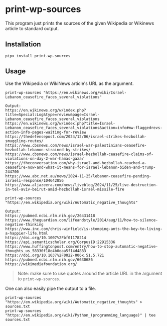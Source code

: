# print-wp-sources

This program just prints the sources of the given Wikipedia or Wikinews article to standard output.

## Installation

``` shell
pipx install print-wp-sources
```

## Usage

Use the Wikipedia or WikiNews article's URL as the argument.

``` shell
print-wp-sources "https://en.wikinews.org/wiki/Israel-Lebanon_ceasefire_faces_several_violations"

Output:
https://en.wikinews.org/w/index.php?title=Special:Log&type=review&page=Israel-Lebanon_ceasefire_faces_several_violations
https://en.wikinews.org/w/index.php?title=Israel-Lebanon_ceasefire_faces_several_violations&action=info#mw-flaggedrevs-action-info-pages-waiting-for-review
https://thedefensepost.com/2024/12/06/israel-strikes-hezbollah-smuggling-routes/
https://www.cbsnews.com/news/israel-war-palestinians-ceasefire-hezbollah-lebanon-strained-by-strikes/
https://www.cbsnews.com/news/israel-hezbollah-ceasefire-claims-of-violations-on-day-2-war-hamas-gaza/
https://theconversation.com/why-israel-and-hezbollah-reached-a-ceasefire-now-and-what-it-means-for-israel-lebanon-biden-and-trump-244700
https://www.abc.net.au/news/2024-11-25/lebanon-ceasefire-pending-israeli-response/104642856
https://www.aljazeera.com/news/liveblog/2024/11/25/live-destruction-in-tel-aviv-beirut-amid-hezbollah-israel-missile-fire
```

```shell
print-wp-sources "https://en.wikipedia.org/wiki/Automatic_negative_thoughts"

Output:
https://pubmed.ncbi.nlm.nih.gov/26431418
https://www.theguardian.com/lifeandstyle/2014/aug/11/how-to-silence-negative-thinking
https://www.inc.com/chris-winfield/is-stomping-ants-the-key-to-living-a-happier-life.html
https://doi.org/10.1007%2Fbf01178214
https://api.semanticscholar.org/CorpusID:22915336
https://www.huffingtonpost.com/entry/how-to-stop-automatic-negative-thoughts_us_58330f18e4b0eaa5f14d4833
https://doi.org/10.1037%2F0022-006x.51.5.721
https://pubmed.ncbi.nlm.nih.gov/6630686
https://wikimediafoundation.org/
```

> Note: make sure to use quotes around the article URL in the argument to `print-wp-sources`.

One can also easily pipe the output to a file.

``` shell
print-wp-sources "https://en.wikipedia.org/wiki/Automatic_negative_thoughts" > sources.txt
print-wp-sources "https://en.wikipedia.org/wiki/Python_(programming_language)" | tee sources.txt
```
